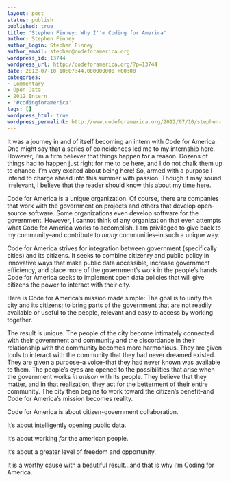 ```yaml
---
layout: post
status: publish
published: true
title: 'Stephen Finney: Why I''m Coding for America'
author: Stephen Finney
author_login: Stephen Finney
author_email: stephen@codeforamerica.org
wordpress_id: 13744
wordpress_url: http://codeforamerica.org/?p=13744
date: 2012-07-10 10:07:44.000000000 +00:00
categories:
- Commentary
- Open Data
- 2012 Intern
- '#codingforamerica'
tags: []
wordpress_html: true
wordpress_permalink: http://www.codeforamerica.org/2012/07/10/stephen-finney-why-im-coding-for-america/
---
```


<p>It was a journey in and of itself becoming an intern with Code for America. One might say that a series of coincidences led me to my internship here. However, I’m a firm believer that things happen for a reason. Dozens of things had to happen just right for me to be here, and I do not chalk them up to chance. I’m very excited about being here! So, armed with a purpose I intend to charge ahead into this summer with passion. Though it may sound irrelevant, I believe that the reader should know this about my time here.</p>
<p>Code for America is a unique organization. Of course, there are companies that work with the government on projects and others that develop open-source software. Some organizations even develop software for the government. However, I cannot think of any organization that even attempts what Code for America works to accomplish. I am privileged to give back to my community–and contribute to <em>many</em> communities–in such a unique way.</p>
<p>Code for America strives for integration between government (specifically cities) and its citizens. It seeks to combine citizenry and public policy in innovative ways that make public data accessible, increase government efficiency, and place more of the government’s work in the people’s hands. Code for America seeks to implement open data policies that will give citizens the power to interact with their city.</p>
<p>Here is Code for America’s mission made simple: The goal is to unify the city and its citizens; to bring parts of the government that are not readily available or useful to the people, relevant and easy to access by working together.</p>
<p>The result is unique. The people of the city become intimately connected with their government and community and the discordance in their relationship with the community becomes more harmonious. They are given tools to interact with the community that they had never dreamed existed. They are given a purpose–a voice–that they had never known was available to them. The people’s eyes are opened to the possibilities that arise when the government works <em>in unison</em> with its people. They believe that they matter, and in that realization, they act for the betterment of their entire community. The city then begins to work toward the citizen’s benefit–and Code for America’s mission becomes reality.</p>
<p>Code for America is about citizen-government collaboration.</p>
<p>It’s about intelligently opening public data.</p>
<p>It’s about working <em>for</em> the american people.</p>
<p>It’s about a greater level of freedom and opportunity.</p>
<p>It is a worthy cause with a beautiful result…and that is why I’m Coding for America.</p>
